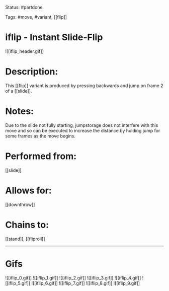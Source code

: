 Status: #partdone

Tags: #move, #variant, [[flip]]

# iflip - Instant Slide-Flip
![[iflip_header.gif]]
# Description:
This [[flip]] variant is produced by pressing backwards and jump on frame 2 of a [[slide]].

# Notes:
Due to the slide not fully starting, jumpstorage does not interfere with this move and so can be executed to increase the distance by holding jump for some frames as the move begins.

# Performed from:
[[slide]]

# Allows for:
[[downthrow]]

# Chains to:
[[stand]], [[fliproll]]

___
# Gifs
![[iflip_0.gif]]
![[iflip_1.gif]]
![[iflip_2.gif]]
![[iflip_3.gif]]
![[iflip_4.gif]]
![[iflip_5.gif]]
![[iflip_6.gif]]
![[iflip_7.gif]]
![[iflip_8.gif]]
![[iflip_9.gif]]
